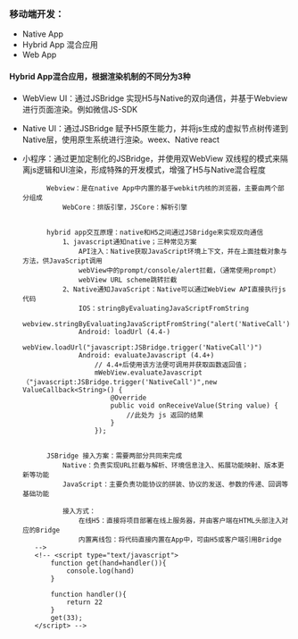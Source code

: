 ### 移动端开发：
* Native App
* Hybrid App  混合应用
* Web App
            
#### Hybrid App混合应用，根据渲染机制的不同分为3种
* WebView UI：通过JSBridge 实现H5与Native的双向通信，并基于Webview进行页面渲染。例如微信JS-SDK
* Native UI：通过JSBridge 赋予H5原生能力，并将js生成的虚拟节点树传递到Native层，使用原生系统进行渲染。weex、Native react
* 小程序：通过更加定制化的JSBridge，并使用双WebView 双线程的模式来隔离js逻辑和UI渲染，形成特殊的开发模式，增强了H5与Native混合程度
               
                
            Webview：是在native App中内置的基于webkit内核的浏览器，主要由两个部分组成
                WebCore：排版引擎，JSCore：解析引擎
                
                
            hybrid app交互原理：native和H5之间通过JSBridge来实现双向通信
                1、javascript通知native；三种常见方案
                    API注入：Native获取JavaScript环境上下文，并在上面挂载对象与方法，供JavaScript调用
                    webView中的prompt/console/alert拦截，（通常使用prompt）
                    webView URL scheme跳转拦截
                2、Native通知JavaScript：Native可以通过WebView API直接执行js代码
                    IOS：stringByEvaluatingJavaScriptFromString
                        webview.stringByEvaluatingJavaScriptFromString("alert('NativeCall')")
                    Android: loadUrl (4.4-)
                        webView.loadUrl("javascript:JSBridge.trigger('NativeCall')")
                    Android: evaluateJavascript (4.4+)
                        // 4.4+后使用该方法便可调用并获取函数返回值；
                        mWebView.evaluateJavascript（"javascript:JSBridge.trigger('NativeCall')",new ValueCallback<String>() {
                            @Override
                            public void onReceiveValue(String value) {
                                //此处为 js 返回的结果
                            }
                        });
            
            
            JSBridge 接入方案：需要两部分共同来完成
                Native：负责实现URL拦截与解析、环境信息注入、拓展功能映射、版本更新等功能
                JavaScript：主要负责功能协议的拼装、协议的发送、参数的传递、回调等基础功能
            
                接入方式：
                    在线H5：直接将项目部署在线上服务器，并由客户端在HTML头部注入对应的Bridge
                    内置离线包：将代码直接内置在App中，可由H5或客户端引用Bridge
         -->
         <!-- <script type="text/javascript">
             function get(hand=handler()){
                 console.log(hand)
             }
             
             function handler(){
                 return 22
             }
             get(33);
         </script> -->
